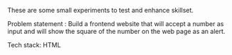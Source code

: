 These are some small experiments to test and enhance skillset.

Problem statement : Build a frontend website that will accept a number as input and will show the square of the number on the web page as an alert.

Tech stack: HTML

